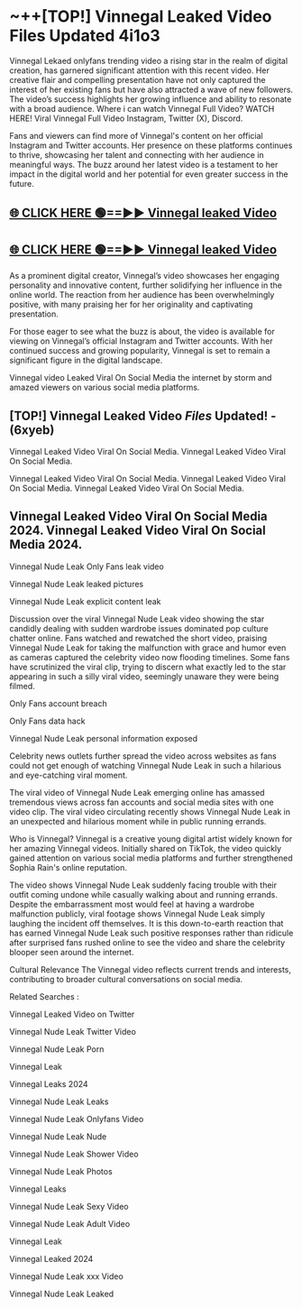 # ~++[TOP!] Vinnegal Leaked Video Files Updated 4i1o3

 Vinnegal Lekaed onlyfans trending video a rising star in the realm of digital creation, has garnered significant attention with this recent video. Her creative flair and compelling presentation have not only captured the interest of her existing fans but have also attracted a wave of new followers. The video’s success highlights her growing influence and ability to resonate with a broad audience.
Where i can watch  Vinnegal Full Video? WATCH HERE! Viral  Vinnegal Full Video Instagram, Twitter (X), Discord.


Fans and viewers can find more of  Vinnegal's content on her official Instagram and Twitter accounts. Her presence on these platforms continues to thrive, showcasing her talent and connecting with her audience in meaningful ways. The buzz around her latest video is a testament to her impact in the digital world and her potential for even greater success in the future.


## [🌐 CLICK HERE 🟢==►►  Vinnegal leaked Video ](https://onlyclips.site?title=Vinnegal&ref=git)

## [🌐 CLICK HERE 🟢==►►  Vinnegal leaked Video ](https://onlyclips.site?title=Vinnegal&ref=git)


As a prominent digital creator,  Vinnegal’s video showcases her engaging personality and innovative content, further solidifying her influence in the online world. The reaction from her audience has been overwhelmingly positive, with many praising her for her originality and captivating presentation.

For those eager to see what the buzz is about, the video is available for viewing on  Vinnegal’s official Instagram and Twitter accounts. With her continued success and growing popularity,  Vinnegal is set to remain a significant figure in the digital landscape.


  Vinnegal video Leaked Viral On Social Media the internet by storm and amazed viewers on various social media platforms.


## [TOP!]  Vinnegal Leaked Video *Files* Updated! - (6xyeb) 

 Vinnegal Leaked Video Viral On Social Media. Vinnegal Leaked Video Viral On Social Media.

 Vinnegal Leaked Video Viral On Social Media. Vinnegal Leaked Video Viral On Social Media. Vinnegal Leaked Video Viral On Social Media.


##  Vinnegal Leaked Video Viral On Social Media 2024. Vinnegal Leaked Video Viral On Social Media 2024.
 Vinnegal Nude Leak Only Fans leak video

 Vinnegal Nude Leak leaked pictures

 Vinnegal Nude Leak explicit content leak

Discussion over the viral  Vinnegal Nude Leak video showing the star candidly dealing with sudden wardrobe issues dominated pop culture chatter online. Fans watched and rewatched the short video, praising  Vinnegal Nude Leak for taking the malfunction with grace and humor even as cameras captured the celebrity video now flooding timelines. Some fans have scrutinized the viral clip, trying to discern what exactly led to the star appearing in such a silly viral video, seemingly unaware they were being filmed.


Only Fans account breach

Only Fans data hack

 Vinnegal Nude Leak personal information exposed

Celebrity news outlets further spread the video across websites as fans could not get enough of watching  Vinnegal Nude Leak in such a hilarious and eye-catching viral moment.


The viral video of  Vinnegal Nude Leak emerging online has amassed tremendous views across fan accounts and social media sites with one video clip. The viral video circulating recently shows  Vinnegal Nude Leak in an unexpected and hilarious moment while in public running errands.


Who is  Vinnegal?  Vinnegal is a creative young digital artist widely known for her amazing  Vinnegal videos. Initially shared on TikTok, the video quickly gained attention on various social media platforms and further strengthened Sophia Rain's online reputation.

The video shows  Vinnegal Nude Leak suddenly facing trouble with their outfit coming undone while casually walking about and running errands. Despite the embarrassment most would feel at having a wardrobe malfunction publicly, viral footage shows  Vinnegal Nude Leak simply laughing the incident off themselves. It is this down-to-earth reaction that has earned  Vinnegal Nude Leak such positive responses rather than ridicule after surprised fans rushed online to see the video and share the celebrity blooper seen around the internet.

Cultural Relevance The  Vinnegal video reflects current trends and interests, contributing to broader cultural conversations on social media.

Related Searches :

 Vinnegal Leaked Video on Twitter

 Vinnegal Nude Leak Twitter Video

 Vinnegal Nude Leak Porn

 Vinnegal Leak 

 Vinnegal Leaks 2024

 Vinnegal Nude Leak Leaks

 Vinnegal Nude Leak Onlyfans Video

 Vinnegal Nude Leak Nude

 Vinnegal Nude Leak Shower Video

 Vinnegal Nude Leak Photos

 Vinnegal Leaks

 Vinnegal Nude Leak Sexy Video

 Vinnegal Nude Leak Adult Video

 Vinnegal Leak

 Vinnegal Leaked 2024

 Vinnegal Nude Leak xxx Video

 Vinnegal Nude Leak Leaked